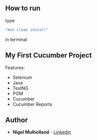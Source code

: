 ## How to run

type
```bash
"mvn clean install"
```
in terminal

## My First Cucumber Project


Features:
* Selenium
* Java
* TestNG
* POM
* Cucumber
* Cucumber Reports

## Author
* **Nigel Mulholland** - [Linkedin](https://www.linkedin.com/in/nigel-mulholland/) 